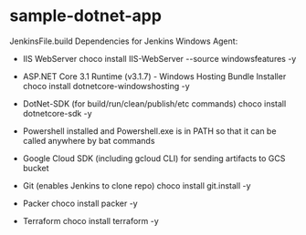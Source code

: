 # sample-dotnet-app
 
JenkinsFile.build Dependencies for Jenkins Windows Agent:

- IIS WebServer
  choco install IIS-WebServer --source windowsfeatures -y

- ASP.NET Core 3.1 Runtime (v3.1.7) - Windows Hosting Bundle Installer
  choco install dotnetcore-windowshosting -y

- DotNet-SDK (for build/run/clean/publish/etc commands)
  choco install dotnetcore-sdk -y

- Powershell installed and Powershell.exe is in PATH so that it can be called anywhere by bat commands

- Google Cloud SDK (including gcloud CLI) for sending artifacts to GCS bucket

- Git (enables Jenkins to clone repo)
  choco install git.install -y

- Packer
  choco install packer -y

- Terraform
  choco install terraform -y

